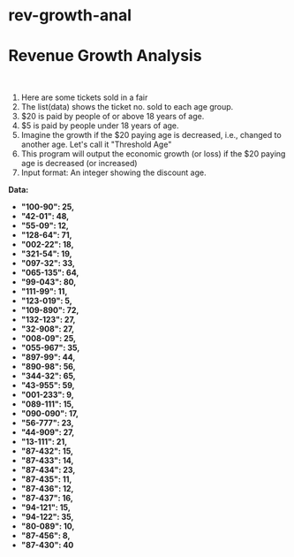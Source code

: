 # rev-growth-anal
<h1> Revenue Growth Analysis </h1>

<br>

<p> <ol>

<li>
Here are some tickets sold in a fair
</li>

<li>
The list(data) shows the ticket no. sold to each age group.
</li>

<li>
$20 is paid by people of or above 18 years of age.
</li>

<li>
$5 is paid by people under 18 years of age.
</li>

<li>
Imagine the growth if the $20 paying age is decreased, i.e., changed to another age. Let's call it "Threshold Age"
</li>

<li>
This program will output the economic growth (or loss) if the $20 paying age is decreased (or increased)
</li>

<li>
Input format: An integer showing the discount age.
</li>

</ol> </p>

<p>
<strong> Data:  
<ul>
 
 <li>"100-90": 25,</li>  <li>"42-01": 48,</li>  <li>"55-09": 12,</li>  <li>"128-64": 71,</li>  <li>"002-22": 18,</li>  <li>"321-54": 19,</li>  <li>"097-32": 33,</li>  <li>"065-135": 64,</li>  <li>"99-043": 80,</li>  <li>"111-99": 11,</li>  <li>"123-019": 5,</li>  <li>"109-890": 72,</li>  <li>"132-123": 27,</li>  <li>"32-908": 27,</li>  <li>"008-09": 25,</li>  <li>"055-967": 35,</li>  <li>"897-99": 44,</li>  <li>"890-98": 56,</li>  <li>"344-32": 65,</li>  <li>"43-955": 59,</li>  <li>"001-233": 9,</li>  <li>"089-111": 15,</li>  <li>"090-090": 17,</li>  <li>"56-777": 23,</li>  <li>"44-909": 27,</li>  <li>"13-111": 21,</li>  <li>"87-432": 15,</li>  <li>"87-433": 14,</li>  <li>"87-434": 23,</li>  <li>"87-435": 11,</li>  <li>"87-436": 12,</li>  <li>"87-437": 16,</li>  <li>"94-121": 15,</li>  <li>"94-122": 35,</li>  <li>"80-089": 10,</li>  <li>"87-456": 8,</li>  <li>"87-430": 40</li>  
 
 </ul>
 </strong>
</p>
